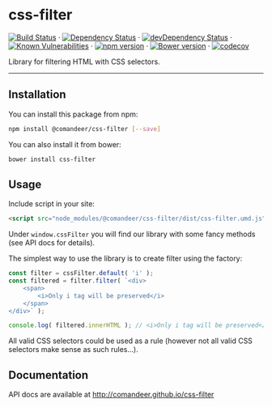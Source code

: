 # css-filter

[![Build Status](https://travis-ci.org/Comandeer/css-filter.svg?branch=master)](https://travis-ci.org/Comandeer/css-filter) · [![Dependency Status](https://david-dm.org/Comandeer/css-filter.svg)](https://david-dm.org/Comandeer/css-filter) · [![devDependency Status](https://david-dm.org/Comandeer/css-filter/dev-status.svg)](https://david-dm.org/Comandeer/css-filter#info=devDependencies) · [![Known Vulnerabilities](https://snyk.io/test/github/bemquery/bemquery-package-boilerplate/badge.svg)](https://snyk.io/test/github/Comandeer/css-filter) · [![npm version](https://badge.fury.io/js/%40comandeer%2Fcss-filter.svg)](https://badge.fury.io/js/%40comandeer%2Fcss-filter) · [![Bower version](https://badge.fury.io/bo/css-filter.svg)](https://badge.fury.io/bo/css-filter) · [![codecov](https://codecov.io/gh/Comandeer/css-filter/branch/master/graph/badge.svg)](https://codecov.io/gh/Comandeer/css-filter)

Library for filtering HTML with CSS selectors.

---

## Installation

You can install this package from npm:
```bash
npm install @comandeer/css-filter [--save]
```
You can also install it from bower:
```bash
bower install css-filter
```

## Usage

Include script in your site:

```html
<script src="node_modules/@comandeer/css-filter/dist/css-filter.umd.js"></script>
```

Under `window.cssFilter` you will find our library with some fancy methods (see API docs for details).

The simplest way to use the library is to create filter using the factory:

```javascript
const filter = cssFilter.default( 'i' );
const filtered = filter.filter( `<div>
	<span>
		<i>Only i tag will be preserved</i>
	</span>
</div>` );

console.log( filtered.innerHTML ); // <i>Only i tag will be preserved</i>
```

All valid CSS selectors could be used as a rule (however not all valid CSS selectors make sense as such rules…).

## Documentation

API docs are available at http://comandeer.github.io/css-filter
